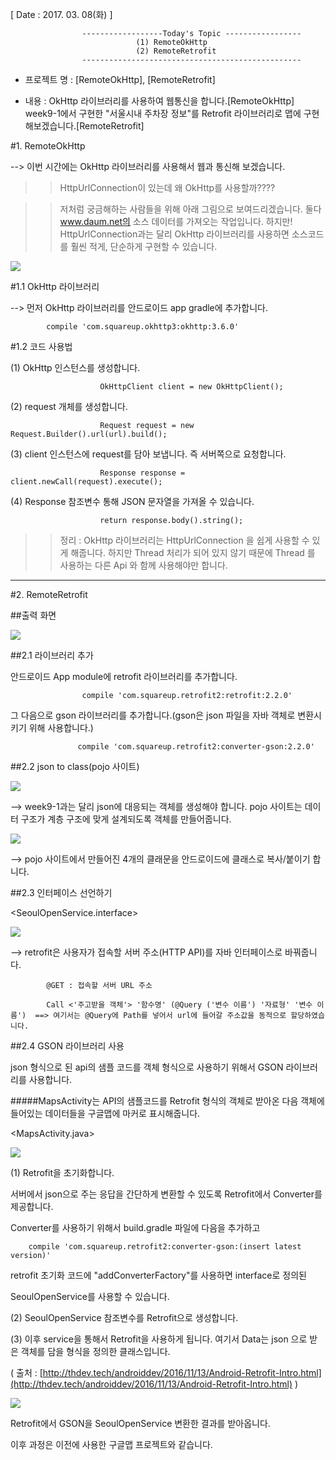 [ Date : 2017. 03. 08(화) ]

					------------------Today's Topic -----------------
								(1) RemoteOkHttp
								(2) RemoteRetrofit
					-------------------------------------------------

 - 프로젝트 명 : [RemoteOkHttp], [RemoteRetrofit]

 - 내용 : OkHttp 라이브러리를 사용하여 웹통신을 합니다.[RemoteOkHttp]
 		  week9-1에서 구현한 "서울시내 주차장 정보"를 Retrofit 라이브러리로 맵에 구현해보겠습니다.[RemoteRetrofit]


#1. RemoteOkHttp


--> 이번 시간에는 OkHttp 라이브러리를 사용해서 웹과 통신해 보겠습니다.

>> HttpUrlConnection이 있는데 왜 OkHttp를 사용할까????

>> 저처럼 궁금해하는 사람들을 위해 아래 그림으로 보여드리겠습니다. 둘다 www.daum.net의 소스 데이터를 가져오는 작업입니다. 하지만! HttpUrlConnection과는 달리 OkHttp 라이브러리를 사용하면 소스코드를 훨씬 적게, 단순하게 구현할 수 있습니다. 

![](http://i.imgur.com/BzQjUro.png)

#1.1 OkHttp 라이브러리

--> 먼저 OkHttp 라이브러리를 안드로이드 app gradle에 추가합니다. 

			compile 'com.squareup.okhttp3:okhttp:3.6.0'

#1.2 코드 사용법

(1) OkHttp 인스턴스를 생성합니다.

						OkHttpClient client = new OkHttpClient();

(2) request 개체를 생성합니다.

						Request request = new Request.Builder().url(url).build();

(3) client  인스턴스에 request를 담아 보냅니다. 즉 서버쪽으로 요청합니다.

						Response response = client.newCall(request).execute();

(4) Response 참조변수 통해 JSON 문자열을 가져올 수 있습니다.

						return response.body().string();

>> 정리 :
>     OkHttp 라이브러리는 HttpUrlConnection 을 쉽게 사용할 수 있게 해줍니다.
    하지만 Thread 처리가 되어 있지 않기 때문에
    Thread 를 사용하는 다른 Api 와 함께 사용해야만 합니다.


-----------------------------------------------------

#2. RemoteRetrofit


##출력 화면 

![](http://i.imgur.com/5tQ9UgW.png)

##2.1 라이브러리 추가

안드로이드 App module에 retrofit 라이브러리를 추가합니다.

					compile 'com.squareup.retrofit2:retrofit:2.2.0'

그 다음으로 gson 라이브러리를 추가합니다.(gson은 json 파일을 자바 객체로 변환시키기 위해 사용합니다.)

					
   				   compile 'com.squareup.retrofit2:converter-gson:2.2.0'

##2.2 json to class(pojo 사이트)


![](http://i.imgur.com/bkwlfG7.png) 

--> week9-1과는 달리 json에 대응되는 객체를 생성해야 합니다. pojo 사이트는 데이터 구조가 계층 구조에 맞게 설계되도록 객체를 만들어줍니다.


![](http://i.imgur.com/h2uWOZS.png)

--> pojo 사이트에서 만들어진 4개의 클래문을 안드로이드에 클래스로 복사/붙이기 합니다.

##2.3 인터페이스 선언하기

<SeoulOpenService.interface>

![](http://i.imgur.com/goCZZz3.png)

--> retrofit은 사용자가 접속할 서버 주소(HTTP API)를 자바 인터페이스로 바꿔줍니다.

			@GET : 접속할 서버 URL 주소

			Call <'주고받을 객체'> '함수명' (@Query ('변수 이름') '자료형' '변수 이름')  ==> 여기서는 @Query에 Path를 넣어서 url에 들어갈 주소값을 동적으로 할당하였습니다.

##2.4 GSON 라이브러리 사용

json 형식으로 된 api의 샘플 코드를 객체 형식으로 사용하기 위해서 GSON 라이브러리를 사용합니다. 

#####MapsActivity는 API의 샘플코드를 Retrofit 형식의 객체로 받아온 다음 객체에 들어있는 데이터들을 구글맵에 마커로 표시해줍니다.

<MapsActivity.java>

![](http://i.imgur.com/rTN7OHc.png)




(1) Retrofit을 초기화합니다. 

서버에서 json으로 주는 응답을 간단하게 변환할 수 있도록 Retrofit에서 Converter를 제공합니다. 

Converter를 사용하기 위해서 build.gradle 파일에 다음을 추가하고

		compile 'com.squareup.retrofit2:converter-gson:(insert latest version)'

retrofit 초기화 코드에 "addConverterFactory"를 사용하면 interface로 정의된 

SeoulOpenService를 사용할 수 있습니다.

(2) SeoulOpenService 참조변수를 Retrofit으로 생성합니다.


(3) 이후 service을 통해서 Retrofit을 사용하게 됩니다. 여기서 Data는 json 으로 받은 객체를 담을 형식을 정의한 클래스입니다. 



( 출처 : [http://thdev.tech/androiddev/2016/11/13/Android-Retrofit-Intro.html](http://thdev.tech/androiddev/2016/11/13/Android-Retrofit-Intro.html) )




![](http://i.imgur.com/dHZwUql.png)

 Retrofit에서 GSON을 SeoulOpenService 변환한 결과를 받아옵니다.

이후 과정은 이전에 사용한 구글맵 프로젝트와 같습니다.